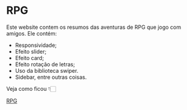 # RPG
Este website contem os resumos das aventuras de RPG que jogo com amigos. Ele contém:

 * Responsividade;
 * Efeito slider;
 * Efeito card;
 * Efeito rotação de letras;
 * Uso da biblioteca swiper.
 * Sidebar, entre outras coisas.

Veja como ficou 👇🏻

<a href="https://julio-mello.github.io/RPG/index.html" target="_blank" rel="noopener noreferrer nofollow">RPG</a>
